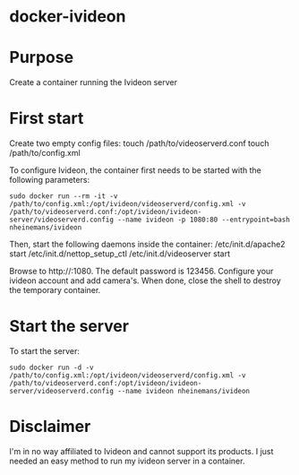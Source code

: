 # docker-ivideon
# Purpose
Create a container running the Ivideon server

# First start
Create two empty config files:
	touch /path/to/videoserverd.conf
	touch /path/to/config.xml

To configure Ivideon, the container first needs to be started with the following parameters:

	sudo docker run --rm -it -v /path/to/config.xml:/opt/ivideon/videoserverd/config.xml -v /path/to/videoserverd.conf:/opt/ivideon/ivideon-server/videoserverd.config --name ivideon -p 1080:80 --entrypoint=bash nheinemans/ivideon

Then, start the following daemons inside the container:
	/etc/init.d/apache2 start
	/etc/init.d/nettop_setup_ctl
	/etc/init.d/videoserver start

Browse to http://<IP>:1080. The default password is 123456. Configure your ivideon account and add camera's. When done, close the shell to destroy the temporary container.

# Start the server
To start the server:

	sudo docker run -d -v /path/to/config.xml:/opt/ivideon/videoserverd/config.xml -v /path/to/videoserverd.conf:/opt/ivideon/ivideon-server/videoserverd.config --name ivideon nheinemans/ivideon

# Disclaimer
I'm in no way affiliated to Ivideon and cannot support its products. I just needed an easy method to run my ivideon server in a container.
